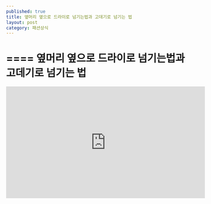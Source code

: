 ```yaml
---
published: true
title: 옆머리 옆으로 드라이로 넘기는법과 고데기로 넘기는 법
layout: post
category: 패션상식
---
```

====
옆머리 옆으로 드라이로 넘기는법과 고데기로 넘기는 법
====

<iframe src='http://serviceapi.rmcnmv.naver.com/flash/outKeyPlayer.nhn?vid=E65356CB1A500200B8537B0AEF9B2203B802&outKey=V1237628ffdbcfcbb270239dd5815f49253ea1f23252cb962fb0239dd5815f49253ea&controlBarMovable=true&jsCallable=true&isAutoPlay=true&skinName=tvcast_white' frameborder='no' scrolling='no' marginwidth='0' marginheight='0' WIDTH='544' HEIGHT='306'></iframe>

